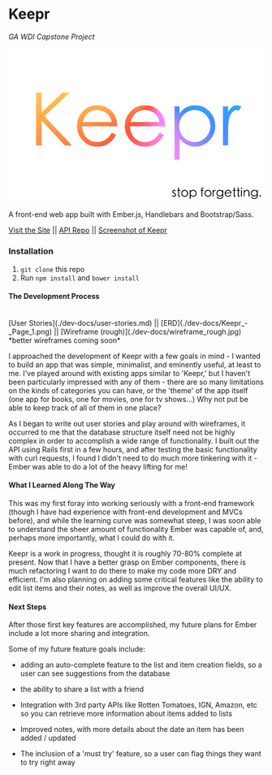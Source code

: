 # Keepr
*GA WDI Capstone Project*

![GitHub Logo](/public/assets/imgs/keepr-placeholder.png)

A front-end web app built with Ember.js, Handlebars and Bootstrap/Sass.

[Visit the Site]( https://tuckyeah.github.io/keepr-ember) || [API Repo](https://github.com/tuckyeah/keepr-api) || [Screenshot of Keepr](/dev_docs/keepr-screenshot.png)

### Installation

1. ```git clone``` this repo
2. Run ```npm install``` and ```bower install```

#### The Development Process

<br>
[User Stories](./dev-docs/user-stories.md) || [ERD](./dev-docs/Keepr_-_Page_1.png) || [Wireframe (rough)](./dev-docs/wireframe_rough.jpg)
<br>*better wireframes coming soon*


I approached the development of Keepr with a few goals in mind - I wanted to build an app that was simple, minimalist, and eminently useful, at least to me. I've played around with existing apps similar to 'Keepr,' but I haven't been particularly impressed with any of them - there are so many limitations on the kinds of categories you can have, or the 'theme' of the app itself (one app for books, one for movies, one for tv shows...) Why not put be able to keep track of all of them in one place?

As I began to write out user stories and play around with wireframes, it occurred to me that the database structure itself need not be highly complex in order to accomplish a wide range of functionality. I built out the API using Rails first in a few hours, and after testing the basic functionality with curl requests, I found I didn't need to do much more tinkering with it - Ember was able to do a lot of the heavy lifting for me!

#### What I Learned Along The Way

This was my first foray into working seriously with a front-end framework (though I have had experience with front-end development and MVCs before), and while the learning curve was somewhat steep, I was soon able to understand the sheer amount of functionality Ember was capable of, and, perhaps more importantly, what I could do with it.

Keepr is a work in progress, thought it is roughly 70-80% complete at present. Now that I have a better grasp on Ember components, there is much refactoring I want to do there to make my code more DRY and efficient. I'm also planning on adding some critical features like the ability to edit list items and their notes, as well as improve the overall UI/UX.

#### Next Steps

After those first key features are accomplished, my future plans for Ember include a lot more sharing and integration.

Some of my future feature goals include:
  - adding an auto-complete feature to the list and item creation fields, so a user can see suggestions from the database

  - the ability to share a list with a friend

  - Integration with 3rd party APIs like Rotten Tomatoes, IGN, Amazon, etc so you can retrieve more information about items added to lists

  - Improved notes, with more details about the date an item has been added / updated

  - The inclusion of a 'must try' feature, so a user can flag things they want to try right away

